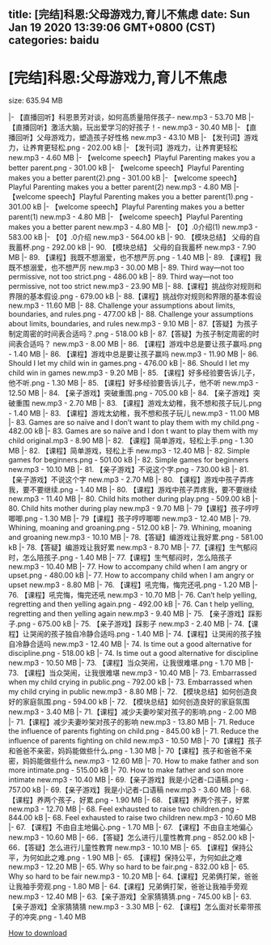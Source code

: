 
title: [完结]科恩:父母游戏力,育儿不焦虑
date: Sun Jan 19 2020 13:39:06 GMT+0800 (CST)    
categories: baidu
---

# [完结]科恩:父母游戏力,育儿不焦虑
size: 635.94 MB
 
 
|- 【直播回听】科恩景芳对谈，如何高质量陪伴孩子- new.mp3 - 53.70 MB
|- 【直播回听】激活大脑，玩出爱学习的好孩子！- new.mp3 - 30.40 MB
|- 【直播回听】父母游戏力，塑造孩子好性格 new.mp3 - 43.10 MB
|- 【发刊词】游戏力，让养育更轻松.png - 202.00 kB
|- 【发刊词】游戏力，让养育更轻松 new.mp3 - 4.60 MB
|- 【welcome speech】Playful Parenting makes you a better parent.png - 301.00 kB
|- 【welcome speech】Playful Parenting makes you a better parent(2).png - 301.00 kB
|- 【welcome speech】Playful Parenting makes you a better parent(2) new.mp3 - 4.80 MB
|- 【welcome speech】Playful Parenting makes you a better parent(1).png - 301.00 kB
|- 【welcome speech】Playful Parenting makes you a better parent(1) new.mp3 - 4.80 MB
|- 【welcome speech】Playful Parenting makes you a better parent new.mp3 - 4.80 MB
|- 【0】.0介绍(1) new.mp3 - 583.00 kB
|- 【0】.0介绍 new.mp3 - 564.00 kB
|- 90. 【模块总结】 父母的自我蓄杯.png - 292.00 kB
|- 90. 【模块总结】 父母的自我蓄杯 new.mp3 - 7.90 MB
|- 89. 【课程】我既不想溺爱，也不想严厉.png - 1.40 MB
|- 89. 【课程】我既不想溺爱，也不想严厉 new.mp3 - 30.00 MB
|- 89. Third way—not too permissive, not too strict.png - 486.00 kB
|- 89. Third way—not too permissive, not too strict new.mp3 - 23.90 MB
|- 88.【课程】挑战你对规则和界限的基本假设.png - 679.00 kB
|- 88.【课程】挑战你对规则和界限的基本假设 new.mp3 - 11.60 MB
|- 88. Challenge your assumptions about limits, boundaries, and rules.png - 477.00 kB
|- 88. Challenge your assumptions about limits, boundaries, and rules new.mp3 - 9.10 MB
|- 87.【答疑】为孩子制定周密的时间表合适吗？.png - 518.00 kB
|- 87.【答疑】为孩子制定周密的时间表合适吗？ new.mp3 - 8.00 MB
|- 86. 【课程】游戏中总是要让孩子赢吗.png - 1.40 MB
|- 86. 【课程】游戏中总是要让孩子赢吗 new.mp3 - 11.90 MB
|- 86. Should I let my child win in games.png - 476.00 kB
|- 86. Should I let my child win in games new.mp3 - 9.20 MB
|- 85. 【课程】好多经验要告诉儿子，他不听.png - 1.30 MB
|- 85. 【课程】好多经验要告诉儿子，他不听 new.mp3 - 12.50 MB
|- 84. 【亲子游戏】突破重围.png - 705.00 kB
|- 84. 【亲子游戏】突破重围 new.mp3 - 2.70 MB
|- 83. 【课程】游戏太幼稚，我不想和孩子玩儿.png - 1.40 MB
|- 83. 【课程】游戏太幼稚，我不想和孩子玩儿 new.mp3 - 11.00 MB
|- 83. Games are so naïve and I don’t want to play them with my child.png - 482.00 kB
|- 83. Games are so naïve and I don t want to play them with my child original.mp3 - 8.90 MB
|- 82. 【课程】简单游戏，轻松上手.png - 1.30 MB
|- 82. 【课程】简单游戏，轻松上手 new.mp3 - 12.40 MB
|- 82. Simple games for beginners.png - 501.00 kB
|- 82. Simple games for beginners new.mp3 - 10.10 MB
|- 81. 【亲子游戏】不说这个字.png - 730.00 kB
|- 81. 【亲子游戏】不说这个字 new.mp3 - 2.70 MB
|- 80. 【课程】游戏中孩子弄疼我，要不要继续.png - 1.40 MB
|- 80. 【课程】游戏中孩子弄疼我，要不要继续 new.mp3 - 11.40 MB
|- 80. Child hits mother during play.png - 509.00 kB
|- 80. Child hits mother during play new.mp3 - 9.70 MB
|- 79【课程】孩子哼哼唧唧.png - 1.30 MB
|- 79【课程】孩子哼哼唧唧 new.mp3 - 12.40 MB
|- 79. Whining, moaning and groaning.png - 512.00 kB
|- 79. Whining, moaning and groaning new.mp3 - 10.10 MB
|- 78.【答疑】编游戏让我好累.png - 581.00 kB
|- 78.【答疑】编游戏让我好累 new.mp3 - 8.70 MB
|- 77.【课程】生气郁闷时，怎么陪孩子.png - 1.40 MB
|- 77.【课程】生气郁闷时，怎么陪孩子 new.mp3 - 10.40 MB
|- 77. How to accompany child when I am angry or upset.png - 480.00 kB
|- 77. How to accompany child when I am angry or upset new.mp3 - 8.80 MB
|- 76. 【课程】吼完悔，悔完还吼.png - 1.20 MB
|- 76. 【课程】吼完悔，悔完还吼 new.mp3 - 10.70 MB
|- 76. Can’t help yelling, regretting and then yelling again.png - 492.00 kB
|- 76. Can t help yelling, regretting and then yelling again new.mp3 - 9.40 MB
|- 75. 【亲子游戏】踩影子.png - 675.00 kB
|- 75. 【亲子游戏】踩影子 new.mp3 - 2.40 MB
|- 74.【课程】让哭闹的孩子独自冷静合适吗.png - 1.40 MB
|- 74.【课程】让哭闹的孩子独自冷静合适吗 new.mp3 - 12.40 MB
|- 74. Is time out a good alternative for discipline.png - 518.00 kB
|- 74. Is time out a good alternative for discipline new.mp3 - 10.50 MB
|- 73. 【课程】当众哭闹，让我很难堪.png - 1.70 MB
|- 73. 【课程】当众哭闹，让我很难堪 new.mp3 - 10.40 MB
|- 73. Embarrassed when my child crying in public.png - 792.00 kB
|- 73. Embarrassed when my child crying in public new.mp3 - 8.80 MB
|- 72. 【模块总结】如何创造良好的家庭氛围.png - 594.00 kB
|- 72. 【模块总结】如何创造良好的家庭氛围 new.mp3 - 3.40 MB
|- 71.【课程】减少夫妻吵架对孩子的影响.png - 2.00 MB
|- 71.【课程】减少夫妻吵架对孩子的影响 new.mp3 - 13.80 MB
|- 71. Reduce the influence of parents fighting on child.png - 845.00 kB
|- 71. Reduce the influence of parents fighting on child new.mp3 - 10.50 MB
|- 70【课程】孩子和爸爸不亲密，妈妈能做些什么.png - 1.30 MB
|- 70【课程】孩子和爸爸不亲密，妈妈能做些什么 new.mp3 - 12.60 MB
|- 70. How to make father and son more intimate.png - 515.00 kB
|- 70. How to make father and son more intimate new.mp3 - 10.40 MB
|- 69.【亲子游戏】我是小记者-口语稿.png - 757.00 kB
|- 69.【亲子游戏】我是小记者-口语稿 new.mp3 - 3.60 MB
|- 68. 【课程】养两个孩子，好累.png - 1.90 MB
|- 68. 【课程】养两个孩子，好累 new.mp3 - 12.70 MB
|- 68. Feel exhausted to raise two children.png - 844.00 kB
|- 68. Feel exhausted to raise two children new.mp3 - 10.60 MB
|- 67. 【课程】不由自主地偏心.png - 1.70 MB
|- 67. 【课程】不由自主地偏心 new.mp3 - 10.60 MB
|- 66．【答疑】怎么进行儿童性教育.png - 852.00 kB
|- 66．【答疑】怎么进行儿童性教育 new.mp3 - 10.10 MB
|- 65. 【课程】保持公平，为何如此之难.png - 1.90 MB
|- 65. 【课程】保持公平，为何如此之难 new.mp3 - 12.20 MB
|- 65. Why so hard to be fair.png - 832.00 kB
|- 65. Why so hard to be fair new.mp3 - 10.20 MB
|- 64.【课程】兄弟俩打架，爸爸让我袖手旁观.png - 1.80 MB
|- 64.【课程】兄弟俩打架，爸爸让我袖手旁观 new.mp3 - 12.40 MB
|- 63.【亲子游戏】全家猜猜猜.png - 745.00 kB
|- 63.【亲子游戏】全家猜猜猜 new.mp3 - 3.30 MB
|- 62. 【课程】怎么面对长辈带孩子的冲突.png - 1.40 MB

[How to download](https://bpcam.bemobtrk.com/go/2ceec3aa-1ca2-46d6-b9ff-aaa5c184517c?jno=659)